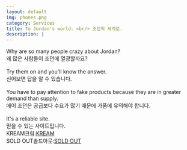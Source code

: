 ```yaml
---
layout: default
img: phones.png
category: Services
title: To Jordan's world. <br/> 조던의 세계로.
description: |
---
```

Why are so many people crazy about Jordan?<br/>
왜 많은 사람들이 조던에 열광할까요? <br/><br/>
Try them on and you'll know the answer.<br/>
신어보면 답을 알 수 있습니다.<br/><br/>
You have to pay attention to fake products because they are in greater demand than supply.<br/>
에어 조던은 공급보다 수요가 많기 때문에 가품에 유의해야 합니다.<br/><br/>
It's a reliable site.<br/>
믿을 수 있는 사이트입니다.<br/>
KREAM크림:<a href="https://kream.co.kr/">KREAM</a><br/>
SOLD OUT솔드아웃:<a href="https://soldout.co.kr/">SOLD OUT</a>

